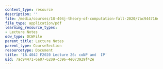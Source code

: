```yaml
---
content_type: resource
description: ''
file: /media/courses/18-404j-theory-of-computation-fall-2020/7ac944716e076209c3964e073929f42e_MIT18_404f20_lec26.pdf
file_type: application/pdf
learning_resource_types:
- Lecture Notes
ocw_type: OCWFile
parent_title: Lecture Notes
parent_type: CourseSection
resourcetype: Document
title: '18.404J F2020 Lecture 26: coNP and  IP'
uid: 7ac94471-6e07-6209-c396-4e073929f42e
---
```

